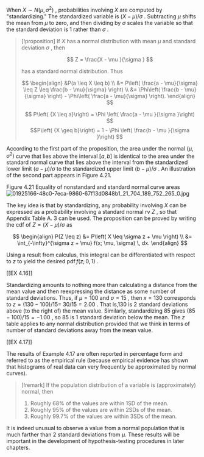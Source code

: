 When $X \sim N\left( {\mu ,{\sigma }^{2}}\right)$ , probabilities involving $X$ are computed by "standardizing." The standardized variable is $\left( {X - \mu }\right) /\sigma$ . Subtracting $\mu$ shifts the mean from $\mu$ to zero, and then dividing by $\sigma$ scales the variable so that the standard deviation is 1 rather than $\sigma$ .

> [!proposition]
> If $X$ has a normal distribution with mean $\mu$ and standard deviation $\sigma$ , then
> 
> $$
> Z = \frac{X - \mu }{\sigma }
> $$
> 
> has a standard normal distribution. Thus
> 
> $$
> \begin{align}
> &P(a \leq X \leq b) \\
> &= P\left( \frac{a - \mu}{\sigma} \leq Z \leq \frac{b - \mu}{\sigma} \right) \\
> &= \Phi\left( \frac{b - \mu}{\sigma} \right) - \Phi\left( \frac{a - \mu}{\sigma} \right).
> \end{align}
> $$
> 
> $$
> P\left( {X \leq a}\right) = \Phi \left( \frac{a - \mu }{\sigma }\right)
> $$
> $$P\left( {X \geq b}\right) = 1 - \Phi \left( \frac{b - \mu }{\sigma }\right)
> $$

According to the first part of the proposition, the area under the normal $\left( {\mu ,{\sigma }^{2}}\right)$ curve that lies above the interval $\left\lbrack {a, b}\right\rbrack$ is identical to the area under the standard normal curve that lies above the interval from the standardized lower limit $\left( {a - \mu }\right) /\sigma$ to the standardized upper limit $\left( {b - \mu }\right) /\sigma$ . An illustration of the second part appears in Figure 4.21. 

Figure 4.21 
Equality of nonstandard and standard normal curve areas
![01925166-48c0-7eca-9860-67f13d0848b1_21_704_189_752_265_0.jpg](images/01925166-48c0-7eca-9860-67f13d0848b1_21_704_189_752_265_0.jpg)

The key idea is that by standardizing, any probability involving $X$ can be expressed as a probability involving a standard normal rv $Z$ , so that Appendix Table A. 3 can be used. The proposition can be proved by writing the cdf of $Z = \left( {X - \mu }\right) /\sigma$ as

$$
\begin{align}
P(Z \leq z) &= P\left( X \leq \sigma z + \mu \right) \\
&= \int_{-\infty}^{\sigma z + \mu} f(x; \mu, \sigma) \, dx.
\end{align}
$$


Using a result from calculus, this integral can be differentiated with respect to $z$ to yield the desired $\operatorname{pdf}f\left( {z;0,1}\right)$ .

[[EX 4.16]]

Standardizing amounts to nothing more than calculating a distance from the mean value and then reexpressing the distance as some number of standard deviations. 
Thus, if $\mu = {100}$ and $\sigma = {15}$ , then $x = {130}$ corresponds to $z = \left( {{130} - {100}}\right) /{15} =$ ${30}/{15} = {2.00}$ . 
That is,130 is 2 standard deviations above (to the right of) the mean value. 
Similarly, standardizing ${85}$ gives $\left( {{85} - {100}}\right) /{15} = - {1.00}$ , so 85 is 1 standard deviation below the mean. 
The $z$ table applies to any normal distribution provided that we think in terms of number of standard deviations away from the mean value.

[[EX 4.17]]

The results of Example 4.17 are often reported in percentage form and referred to as the empirical rule (because empirical evidence has shown that histograms of real data can very frequently be approximated by normal curves).

> [!remark]
> If the population distribution of a variable is (approximately) normal, then
> 1. Roughly ${68}\%$ of the values are within $1\mathrm{{SD}}$ of the mean.
> 2. Roughly ${95}\%$ of the values are within $2\mathrm{{SDs}}$ of the mean.
> 3. Roughly ${99.7}\%$ of the values are within $3\mathrm{{SDs}}$ of the mean.

It is indeed unusual to observe a value from a normal population that is much farther than 2 standard deviations from $\mu$. 
These results will be important in the development of hypothesis-testing procedures in later chapters.
